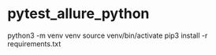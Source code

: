 # pytest_allure_python

python3 -m venv venv
source venv/bin/activate
pip3 install -r requirements.txt
